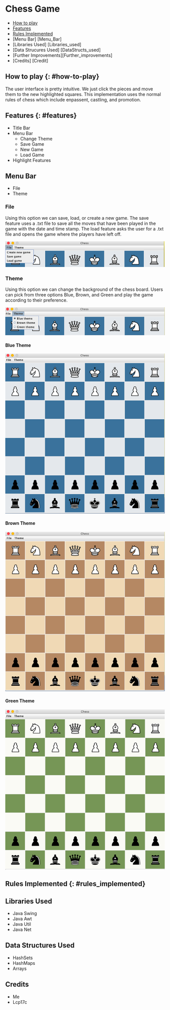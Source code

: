 # Chess Game
* [How to play](how-to-play)
* [Features](features)
* [Rules Implemented](rules_implemented)
* [Menu Bar] [Menu_Bar]
* [Libraries Used] [Libraries_used]
* [Data Strucures Used] [DataStructs_used]
* [Further Improvements][Further_improvements]
* [Credits] [Credit]

## How to play {: #how-to-play}
The user interface is pretty intuitive. We just click the pieces and move them to the new highlighted squares. This implementation uses the normal rules of chess which include enpassent, castling, and promotion.  

## Features {: #features}
* Title Bar
* Menu Bar
  * Change Theme
  * Save Game
  * New Game
  * Load Game
* Highlight Features


## Menu Bar
* File
* Theme

### File
Using this option we can save, load, or create a new game. The save feature uses a .txt file to save all the moves that have been played in the game with the date and time stamp. The load feature asks the user for a .txt file and opens the game where the players have left off.

![FileImage](/pics/File.png)

### Theme
Using this option we can change the background of the chess board. Users can pick from three options Blue, Brown, and Green and play the game according to their preference.

![ThemeImage](/pics/Theme.png)

#### Blue Theme

![BlueTheme](/pics/BlueTheme.png)

#### Brown Theme

![BrownTheme](/pics/BrownTheme.png)

#### Green Theme

![Green Theme](/pics/GreenTheme.png)

## Rules Implemented {: #rules_implemented}

## Libraries Used
* Java Swing
* Java Awt
* Java Util
* Java Net

## Data Structures Used
* HashSets
* HashMaps
* Arrays

## Credits
* Me
* Lcp17c


